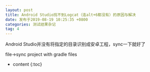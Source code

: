```yaml
---
layout: post
title: Android Studio找不到Logcat（连alt+6都没有）的原因与解决
date: 发布于2019-08-19 10:25:35 +0800
categories: 测试结果杂记
tag: 4
---
```


Android Studio并没有将指定的目录识别成安卓工程，sync一下就好了  

<!-- more -->
file->sync project with gradle files

* content
{:toc}


